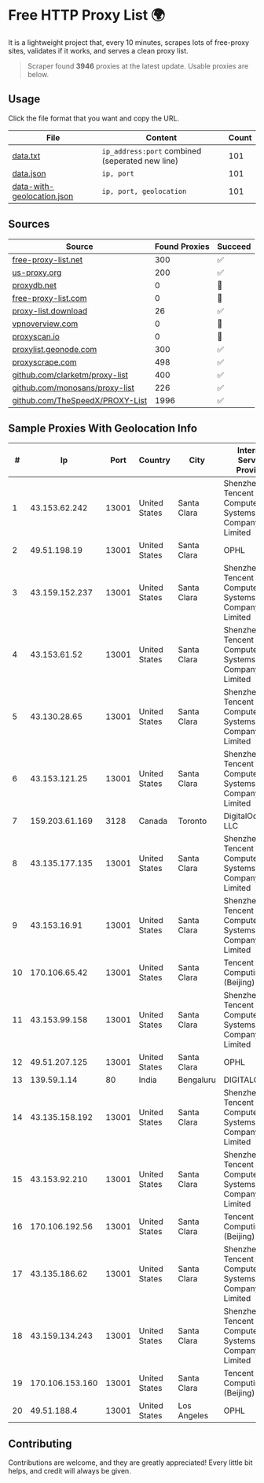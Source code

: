 
# Free HTTP Proxy List 🌍

It is a lightweight project that, every 10 minutes, scrapes lots of free-proxy sites, validates if it works, and serves a clean proxy list.


> Scraper found **3946** proxies at the latest update. Usable proxies are below.

## Usage

Click the file format that you want and copy the URL.


|File|Content|Count|
|----|-------|-----|
|[data.txt](https://raw.githubusercontent.com/themiralay/Proxy-List-World/master/data.txt)|`ip_address:port` combined (seperated new line)|101|
|[data.json](https://raw.githubusercontent.com/themiralay/Proxy-List-World/master/data.json)|`ip, port`|101|
|[data-with-geolocation.json](https://raw.githubusercontent.com/themiralay/Proxy-List-World/master/data-with-geolocation.json)|`ip, port, geolocation`|101|

## Sources

|Source|Found Proxies|Succeed|
|------|-------------|-------|
|[free-proxy-list.net](https://free-proxy-list.net)|300|✅|
|[us-proxy.org](https://www.us-proxy.org)|200|✅|
|[proxydb.net](http://proxydb.net)|0|🚫|
|[free-proxy-list.com](https://free-proxy-list.com/?page=&port=&type%5B%5D=http&type%5B%5D=https&up_time=0&search=Search)|0|🚫|
|[proxy-list.download](https://www.proxy-list.download/HTTP)|26|✅|
|[vpnoverview.com](https://vpnoverview.com/privacy/anonymous-browsing/free-proxy-servers)|0|🚫|
|[proxyscan.io](https://www.proxyscan.io)|0|🚫|
|[proxylist.geonode.com](https://proxylist.geonode.com/api/proxy-list?limit=300&page=1&sort_by=lastChecked&sort_type=desc&protocols=http,https)|300|✅|
|[proxyscrape.com](https://api.proxyscrape.com/v2/?request=displayproxies&protocol=http&timeout=10000&country=all&ssl=all&anonymity=all)|498|✅|
|[github.com/clarketm/proxy-list](https://raw.githubusercontent.com/clarketm/proxy-list/master/proxy-list-raw.txt)|400|✅|
|[github.com/monosans/proxy-list](https://raw.githubusercontent.com/monosans/proxy-list/main/proxies/http.txt)|226|✅|
|[github.com/TheSpeedX/PROXY-List](https://raw.githubusercontent.com/TheSpeedX/PROXY-List/master/http.txt)|1996|✅|


## Sample Proxies With Geolocation Info

|#|Ip|Port|Country|City|Internet Service Provider|
|-|--|----|-------|----|-------------------------|
|1|43.153.62.242|13001|United States|Santa Clara|Shenzhen Tencent Computer Systems Company Limited|
|2|49.51.198.19|13001|United States|Santa Clara|OPHL|
|3|43.159.152.237|13001|United States|Santa Clara|Shenzhen Tencent Computer Systems Company Limited|
|4|43.153.61.52|13001|United States|Santa Clara|Shenzhen Tencent Computer Systems Company Limited|
|5|43.130.28.65|13001|United States|Santa Clara|Shenzhen Tencent Computer Systems Company Limited|
|6|43.153.121.25|13001|United States|Santa Clara|Shenzhen Tencent Computer Systems Company Limited|
|7|159.203.61.169|3128|Canada|Toronto|DigitalOcean, LLC|
|8|43.135.177.135|13001|United States|Santa Clara|Shenzhen Tencent Computer Systems Company Limited|
|9|43.153.16.91|13001|United States|Santa Clara|Shenzhen Tencent Computer Systems Company Limited|
|10|170.106.65.42|13001|United States|Santa Clara|Tencent Cloud Computing (Beijing) Co|
|11|43.153.99.158|13001|United States|Santa Clara|Shenzhen Tencent Computer Systems Company Limited|
|12|49.51.207.125|13001|United States|Santa Clara|OPHL|
|13|139.59.1.14|80|India|Bengaluru|DIGITALOCEAN|
|14|43.135.158.192|13001|United States|Santa Clara|Shenzhen Tencent Computer Systems Company Limited|
|15|43.153.92.210|13001|United States|Santa Clara|Shenzhen Tencent Computer Systems Company Limited|
|16|170.106.192.56|13001|United States|Santa Clara|Tencent Cloud Computing (Beijing) Co|
|17|43.135.186.62|13001|United States|Santa Clara|Shenzhen Tencent Computer Systems Company Limited|
|18|43.159.134.243|13001|United States|Santa Clara|Shenzhen Tencent Computer Systems Company Limited|
|19|170.106.153.160|13001|United States|Santa Clara|Tencent Cloud Computing (Beijing) Co|
|20|49.51.188.4|13001|United States|Los Angeles|OPHL|



## Contributing

Contributions are welcome, and they are greatly appreciated! Every
little bit helps, and credit will always be given.


